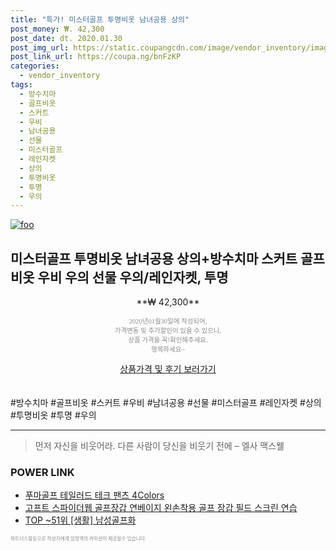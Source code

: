 ```yaml
--- 
title: "특가! 미스터골프 투명비옷 남녀공용 상의" 
post_money: ₩. 42,300 
post_date: dt. 2020.01.30 
post_img_url: https://static.coupangcdn.com/image/vendor_inventory/images/2017/06/11/19/5/b9cd61b0-c30f-4de5-916e-7640d2ea7f48.jpg 
post_link_url: https://coupa.ng/bnFzKP 
categories: 
  - vendor_inventory 
tags: 
  - 방수치마 
  - 골프비옷 
  - 스커트 
  - 우비 
  - 남녀공용 
  - 선물 
  - 미스터골프 
  - 레인자켓 
  - 상의 
  - 투명비옷 
  - 투명 
  - 우의 
--- 
```

[![foo](https://static.coupangcdn.com/image/vendor_inventory/images/2017/06/11/19/5/b9cd61b0-c30f-4de5-916e-7640d2ea7f48.jpg)](https://coupa.ng/bnFzKP) 

## 미스터골프 투명비옷 남녀공용 상의+방수치마 스커트 골프비옷 우비 우의 선물 우의/레인자켓, 투명 
<p style="text-align: center;">**₩ 42,300**</p> 
<p style="text-align: center;"><span style="color: #898c8f; font-family: Georgia,Times,serif; font-size: 0.75em;">2020년01월30일에 작성되어, <br>가격변동 및 추가할인이 있을 수 있으니,<br> 상품 가격을 꼭!확인해주세요.<br>행복하세요~</span> 
</p>	 
<div markdown="0" style="text-align: center;"><a href="https://coupa.ng/bnFzKP" class="btn btn--success">상품가격 및 후기 보러가기</a></div> 
<br><br> 
  #방수치마 #골프비옷 #스커트 #우비 #남녀공용 #선물 #미스터골프 #레인자켓 #상의 #투명비옷 #투명 #우의 
<hr> 

> 먼저 자신을 비웃어라. 다른 사람이 당신을 비웃기 전에  – 엘사 맥스웰 


### POWER LINK

* <a href="https://blog.naver.com/fasyy4321/221785597458" target="_blank">푸마골프 테일러드 테크 팬츠 4Colors</a>
* <a href="https://blog.naver.com/fasyy4321/221776766168" target="_blank">고프트 스파이더웹 골프장갑 연베이지 왼손착용 골프 장갑 필드 스크린 연습</a>
* <a href="https://blog.naver.com/fasyy4321/221776539956" target="_blank"> TOP ~51위 [생활] 남성골프화</a>

<span style="color: #898c8f; font-family: Georgia,Times,serif; font-size: 0.55em;">파트너스활동으로 작성자에게 일정액의 커미션이 제공될수 있습니다.</span> 
